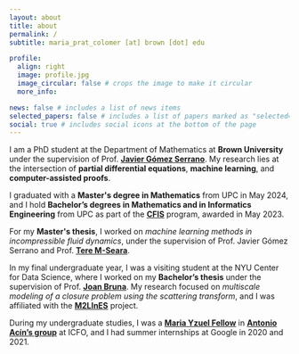 ```yaml
---
layout: about
title: about
permalink: /
subtitle: maria_prat_colomer [at] brown [dot] edu

profile:
  align: right
  image: profile.jpg
  image_circular: false # crops the image to make it circular
  more_info:

news: false # includes a list of news items
selected_papers: false # includes a list of papers marked as "selected={true}"
social: true # includes social icons at the bottom of the page
---
```


I am a PhD student at the Department of Mathematics at **Brown University** under the supervision of Prof. [**Javier Gómez Serrano**](https://sites.brown.edu/jgs/). My research lies at the intersection of **partial differential equations**, **machine learning**, and **computer-assisted proofs**.

I graduated with a **Master's degree in Mathematics** from UPC in May 2024, and I hold **Bachelor’s degrees in Mathematics and in Informatics Engineering** from UPC as part of the [**CFIS**](https://cfis.upc.edu/ca) program, awarded in May 2023.

For my **Master's thesis**, I worked on _machine learning methods in incompressible fluid dynamics_, under the supervision of Prof. Javier Gómez Serrano and Prof. [**Tere M-Seara**](https://web.mat.upc.edu/tere.m-seara/).

In my final undergraduate year, I was a visiting student at the NYU Center for Data Science, where I worked on my **Bachelor’s thesis** under the supervision of Prof. [**Joan Bruna**](https://cims.nyu.edu/~bruna/). My research focused on *multiscale modeling of a closure problem using the scattering transform*, and I was affiliated with the [**M2LInES**](https://m2lines.github.io/) project.

During my undergraduate studies, I was a [**Maria Yzuel Fellow**](https://www.icfo.eu/studies/internship/fellowships/maria_yzuel_fellowships/) in [**Antonio Acín’s group**](https://www.icfo.eu/research-group/7/quantum-information/home/437/) at ICFO, and I had summer internships at Google in 2020 and 2021.
